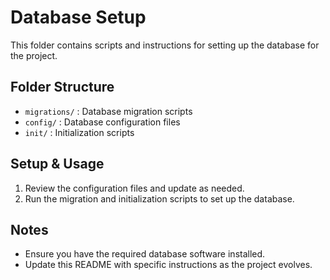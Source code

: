 # Database Setup

This folder contains scripts and instructions for setting up the database for the project.

## Folder Structure

- `migrations/` : Database migration scripts
- `config/` : Database configuration files
- `init/` : Initialization scripts

## Setup & Usage

1. Review the configuration files and update as needed.
2. Run the migration and initialization scripts to set up the database.

## Notes

- Ensure you have the required database software installed.
- Update this README with specific instructions as the project evolves.